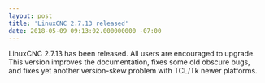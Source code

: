 ```yaml
---
layout: post
title: 'LinuxCNC 2.7.13 released'
date: 2018-05-09 09:13:02.000000000 -07:00
---
```

LinuxCNC 2.7.13 has been released.  All users are encouraged to upgrade.
This version improves the documentation, fixes some old obscure bugs,
and fixes yet another version-skew problem with TCL/Tk newer platforms.
